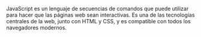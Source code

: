 JavaScript es un lenguaje de secuencias de comandos que puede utilizar para hacer que las páginas web sean interactivas. Es una de las tecnologías centrales de la web, junto con HTML y CSS, y es compatible con todos los navegadores modernos.